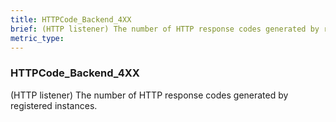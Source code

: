```yaml
---
title: HTTPCode_Backend_4XX
brief: (HTTP listener) The number of HTTP response codes generated by registered instances.
metric_type:
---
```

### HTTPCode_Backend_4XX

(HTTP listener) The number of HTTP response codes generated by registered instances.
